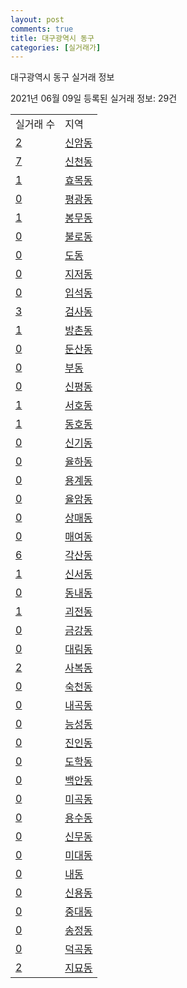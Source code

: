 ```yaml
---
layout: post
comments: true
title: 대구광역시 동구
categories: [실거래가]
---
```


대구광역시 동구 실거래 정보

2021년 06월 09일 등록된 실거래 정보: 29건


<table>
  <tr>
    <td>실거래 수</td>
    <td>지역</td>
  </tr>

  
  <tr>
    <td><a href="2714010100.html">2</a></td>
    <td><a href="2714010100.html">신암동</a></td>
  </tr>
    

  <tr>
    <td><a href="2714010200.html">7</a></td>
    <td><a href="2714010200.html">신천동</a></td>
  </tr>
    

  <tr>
    <td><a href="2714010300.html">1</a></td>
    <td><a href="2714010300.html">효목동</a></td>
  </tr>
    

  <tr>
    <td><a href="2714010400.html">0</a></td>
    <td><a href="2714010400.html">평광동</a></td>
  </tr>
    

  <tr>
    <td><a href="2714010500.html">1</a></td>
    <td><a href="2714010500.html">봉무동</a></td>
  </tr>
    

  <tr>
    <td><a href="2714010600.html">0</a></td>
    <td><a href="2714010600.html">불로동</a></td>
  </tr>
    

  <tr>
    <td><a href="2714010700.html">0</a></td>
    <td><a href="2714010700.html">도동</a></td>
  </tr>
    

  <tr>
    <td><a href="2714010800.html">0</a></td>
    <td><a href="2714010800.html">지저동</a></td>
  </tr>
    

  <tr>
    <td><a href="2714010900.html">0</a></td>
    <td><a href="2714010900.html">입석동</a></td>
  </tr>
    

  <tr>
    <td><a href="2714011000.html">3</a></td>
    <td><a href="2714011000.html">검사동</a></td>
  </tr>
    

  <tr>
    <td><a href="2714011100.html">1</a></td>
    <td><a href="2714011100.html">방촌동</a></td>
  </tr>
    

  <tr>
    <td><a href="2714011200.html">0</a></td>
    <td><a href="2714011200.html">둔산동</a></td>
  </tr>
    

  <tr>
    <td><a href="2714011300.html">0</a></td>
    <td><a href="2714011300.html">부동</a></td>
  </tr>
    

  <tr>
    <td><a href="2714011400.html">0</a></td>
    <td><a href="2714011400.html">신평동</a></td>
  </tr>
    

  <tr>
    <td><a href="2714011500.html">1</a></td>
    <td><a href="2714011500.html">서호동</a></td>
  </tr>
    

  <tr>
    <td><a href="2714011600.html">1</a></td>
    <td><a href="2714011600.html">동호동</a></td>
  </tr>
    

  <tr>
    <td><a href="2714011700.html">0</a></td>
    <td><a href="2714011700.html">신기동</a></td>
  </tr>
    

  <tr>
    <td><a href="2714011800.html">0</a></td>
    <td><a href="2714011800.html">율하동</a></td>
  </tr>
    

  <tr>
    <td><a href="2714011900.html">0</a></td>
    <td><a href="2714011900.html">용계동</a></td>
  </tr>
    

  <tr>
    <td><a href="2714012000.html">0</a></td>
    <td><a href="2714012000.html">율암동</a></td>
  </tr>
    

  <tr>
    <td><a href="2714012100.html">0</a></td>
    <td><a href="2714012100.html">상매동</a></td>
  </tr>
    

  <tr>
    <td><a href="2714012200.html">0</a></td>
    <td><a href="2714012200.html">매여동</a></td>
  </tr>
    

  <tr>
    <td><a href="2714012300.html">6</a></td>
    <td><a href="2714012300.html">각산동</a></td>
  </tr>
    

  <tr>
    <td><a href="2714012400.html">1</a></td>
    <td><a href="2714012400.html">신서동</a></td>
  </tr>
    

  <tr>
    <td><a href="2714012500.html">0</a></td>
    <td><a href="2714012500.html">동내동</a></td>
  </tr>
    

  <tr>
    <td><a href="2714012600.html">1</a></td>
    <td><a href="2714012600.html">괴전동</a></td>
  </tr>
    

  <tr>
    <td><a href="2714012700.html">0</a></td>
    <td><a href="2714012700.html">금강동</a></td>
  </tr>
    

  <tr>
    <td><a href="2714012800.html">0</a></td>
    <td><a href="2714012800.html">대림동</a></td>
  </tr>
    

  <tr>
    <td><a href="2714012900.html">2</a></td>
    <td><a href="2714012900.html">사복동</a></td>
  </tr>
    

  <tr>
    <td><a href="2714013000.html">0</a></td>
    <td><a href="2714013000.html">숙천동</a></td>
  </tr>
    

  <tr>
    <td><a href="2714013100.html">0</a></td>
    <td><a href="2714013100.html">내곡동</a></td>
  </tr>
    

  <tr>
    <td><a href="2714013200.html">0</a></td>
    <td><a href="2714013200.html">능성동</a></td>
  </tr>
    

  <tr>
    <td><a href="2714013300.html">0</a></td>
    <td><a href="2714013300.html">진인동</a></td>
  </tr>
    

  <tr>
    <td><a href="2714013400.html">0</a></td>
    <td><a href="2714013400.html">도학동</a></td>
  </tr>
    

  <tr>
    <td><a href="2714013500.html">0</a></td>
    <td><a href="2714013500.html">백안동</a></td>
  </tr>
    

  <tr>
    <td><a href="2714013600.html">0</a></td>
    <td><a href="2714013600.html">미곡동</a></td>
  </tr>
    

  <tr>
    <td><a href="2714013700.html">0</a></td>
    <td><a href="2714013700.html">용수동</a></td>
  </tr>
    

  <tr>
    <td><a href="2714013800.html">0</a></td>
    <td><a href="2714013800.html">신무동</a></td>
  </tr>
    

  <tr>
    <td><a href="2714013900.html">0</a></td>
    <td><a href="2714013900.html">미대동</a></td>
  </tr>
    

  <tr>
    <td><a href="2714014000.html">0</a></td>
    <td><a href="2714014000.html">내동</a></td>
  </tr>
    

  <tr>
    <td><a href="2714014100.html">0</a></td>
    <td><a href="2714014100.html">신용동</a></td>
  </tr>
    

  <tr>
    <td><a href="2714014200.html">0</a></td>
    <td><a href="2714014200.html">중대동</a></td>
  </tr>
    

  <tr>
    <td><a href="2714014300.html">0</a></td>
    <td><a href="2714014300.html">송정동</a></td>
  </tr>
    

  <tr>
    <td><a href="2714014400.html">0</a></td>
    <td><a href="2714014400.html">덕곡동</a></td>
  </tr>
    

  <tr>
    <td><a href="2714014500.html">2</a></td>
    <td><a href="2714014500.html">지묘동</a></td>
  </tr>
    


</table>
    